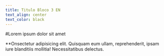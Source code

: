 ```yaml
---
title: Titulo Bloco 3 EN
text_align: center
text_color: black
---
```


#Lorem ipsum dolor sit amet

**Onsectetur adipisicing elit. Quisquam eum ullam, reprehenderit, ipsam iure blanditiis mollitia! Necessitatibus delectus.